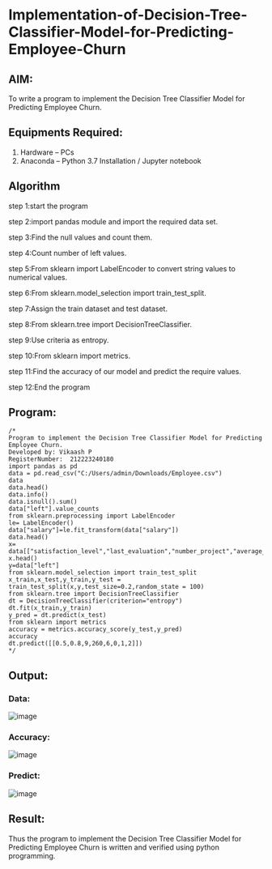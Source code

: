 # Implementation-of-Decision-Tree-Classifier-Model-for-Predicting-Employee-Churn

## AIM:
To write a program to implement the Decision Tree Classifier Model for Predicting Employee Churn.

## Equipments Required:
1. Hardware – PCs
2. Anaconda – Python 3.7 Installation / Jupyter notebook

## Algorithm
 step 1:start the program
 
 step 2:import pandas module and import the required data set.
 
 step 3:Find the null values and count them.
 
 step 4:Count number of left values.
 
 step 5:From sklearn import LabelEncoder to convert string values to numerical values.
 
 step 6:From sklearn.model_selection import train_test_split.
 
 step 7:Assign the train dataset and test dataset.
 
 step 8:From sklearn.tree import DecisionTreeClassifier.
 
 step 9:Use criteria as entropy.

 step 10:From sklearn import metrics.
 
 step 11:Find the accuracy of our model and predict the require values.
 
 step 12:End the program

## Program:
```
/*
Program to implement the Decision Tree Classifier Model for Predicting Employee Churn.
Developed by: Vikaash P
RegisterNumber:  212223240180
import pandas as pd
data = pd.read_csv("C:/Users/admin/Downloads/Employee.csv")
data
data.head()
data.info()
data.isnull().sum()
data["left"].value_counts
from sklearn.preprocessing import LabelEncoder
le= LabelEncoder()
data["salary"]=le.fit_transform(data["salary"])
data.head()
x= data[["satisfaction_level","last_evaluation","number_project","average_montly_hours","time_spend_company","Work_accident","promotion_last_5years","salary"]]
x.head()
y=data["left"]
from sklearn.model_selection import train_test_split
x_train,x_test,y_train,y_test = train_test_split(x,y,test_size=0.2,random_state = 100)
from sklearn.tree import DecisionTreeClassifier
dt = DecisionTreeClassifier(criterion="entropy")
dt.fit(x_train,y_train)
y_pred = dt.predict(x_test)
from sklearn import metrics
accuracy = metrics.accuracy_score(y_test,y_pred)
accuracy
dt.predict([[0.5,0.8,9,260,6,0,1,2]])
*/
```

## Output:
### Data:

![image](https://github.com/user-attachments/assets/a2dc3aeb-f63d-47c9-8de6-477b2c6aeb67)

### Accuracy:

![image](https://github.com/user-attachments/assets/c6c02a2a-2585-459c-86a1-65a5fa40685e)


### Predict:

![image](https://github.com/user-attachments/assets/6d28345e-8184-435e-af08-0b1485782197)




## Result:
Thus the program to implement the  Decision Tree Classifier Model for Predicting Employee Churn is written and verified using python programming.
